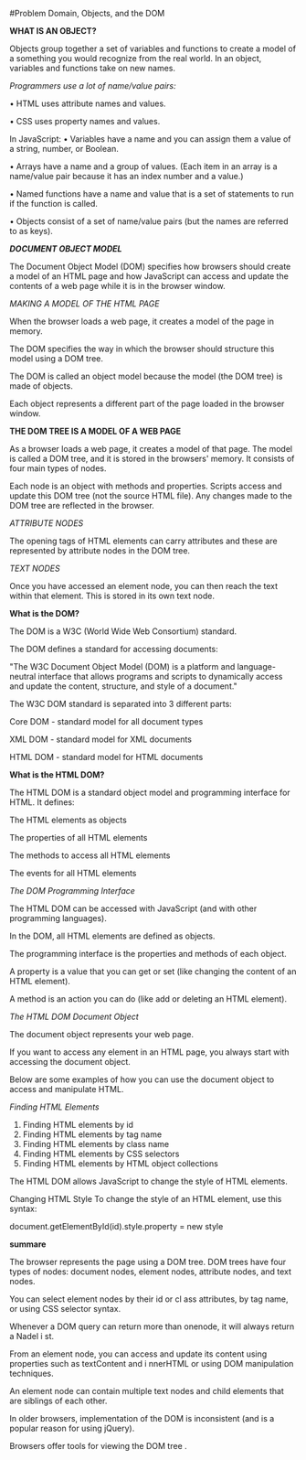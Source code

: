 #Problem Domain, Objects, and the DOM

**WHAT IS AN OBJECT?**

Objects group together a set of variables and functions to create a model of a something you would recognize from the real world. In an object, variables and functions take on new names.

*Programmers use a lot of name/value pairs:*

• HTML uses attribute names and values.

• CSS uses property names and values.

In JavaScript:
• Variables have a name and you can assign them a value of a string, number, or Boolean.

• Arrays have a name and a group of values. (Each item in an array is a name/value pair because it
has an index number and a value.)

• Named functions have a name and value that is a set of statements to run if the function is called.

• Objects consist of a set of name/value pairs (but the names are referred to as keys).

***DOCUMENT OBJECT MODEL***

The Document Object Model (DOM) specifies how browsers should create a model of an HTML page and how JavaScript can access and update the contents of a web page while it is in the browser window.


*MAKING A MODEL OF THE HTML PAGE*

When the browser loads a web page, it creates a model of the page in memory.

The DOM specifies the way in which the browser should structure this model using a DOM tree.

The DOM is called an object model because the model (the DOM tree) is made of objects.

Each object represents a different part of the page loaded in the browser window.

**THE DOM TREE IS A MODEL OF A WEB PAGE**

As a browser loads a web page, it creates a model of that page. The model is called a DOM tree, and it is stored in the browsers' memory. It consists of four main types of nodes.

Each node is an object with methods and properties. Scripts access and update this DOM tree (not the source HTML file). Any changes made to the DOM tree are reflected in the browser.

*ATTRIBUTE NODES*

The opening tags of HTML elements can carry attributes and these are represented by attribute nodes in the DOM tree.

*TEXT NODES*

Once you have accessed an element node, you can then reach the text within that element. This is stored in its own text node.

**What is the DOM?**

The DOM is a W3C (World Wide Web Consortium) standard.

The DOM defines a standard for accessing documents:

"The W3C Document Object Model (DOM) is a platform and language-neutral interface that allows programs and scripts to dynamically access and update the content, structure, and style of a document."

The W3C DOM standard is separated into 3 different parts:

Core DOM - standard model for all document types

XML DOM - standard model for XML documents

HTML DOM - standard model for HTML documents

**What is the HTML DOM?**

The HTML DOM is a standard object model and programming interface for HTML. It defines:

The HTML elements as objects

The properties of all HTML elements

The methods to access all HTML elements

The events for all HTML elements

*The DOM Programming Interface*

The HTML DOM can be accessed with JavaScript (and with other programming languages).

In the DOM, all HTML elements are defined as objects.

The programming interface is the properties and methods of each object.

A property is a value that you can get or set (like changing the content of an HTML element).

A method is an action you can do (like add or deleting an HTML element).

*The HTML DOM Document Object*

The document object represents your web page.

If you want to access any element in an HTML page, you always start with accessing the document object.

Below are some examples of how you can use the document object to access and manipulate HTML.

*Finding HTML Elements*

1. Finding HTML elements by id
2. Finding HTML elements by tag name
3. Finding HTML elements by class name
3. Finding HTML elements by CSS selectors
4. Finding HTML elements by HTML object collections

The HTML DOM allows JavaScript to change the style of HTML elements.

Changing HTML Style To change the style of an HTML element, use this syntax:

document.getElementById(id).style.property = new style

**summare**

The browser represents the page using a DOM tree. DOM trees have four types of nodes: document nodes, element nodes, attribute nodes, and text nodes.

You can select element nodes by their id or cl ass attributes, by tag name, or using CSS selector syntax.

Whenever a DOM query can return more than onenode, it will always return a Nadel i st.

From an element node, you can access and update its content using properties such as textContent and i nnerHTML or using DOM manipulation techniques.

An element node can contain multiple text nodes and child elements that are siblings of each other.

In older browsers, implementation of the DOM is inconsistent (and is a popular reason for using jQuery).

Browsers offer tools for viewing the DOM tree .






